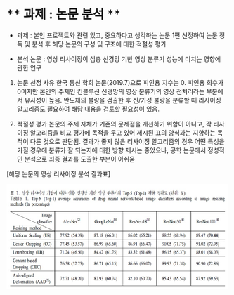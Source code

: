 # ** 과제 : 논문 분석 ** 

- 과제 : 본인 프로젝트와 관련 있고, 중요하다고 생각하는 논문 1편 선정하여 논문 정독 및 분석 후 해당 논문의 구성 및 구조에 대한 적절성 평가

- 분석 논문 : 영상 리사이징이 심층 신경망 기반 영상 분류기 성능에 미치는 영향에 관한 연구

1. 논문 선정 사유
 한국 통신 학회 논문(2019.7)으로 피인용 지수는 0.
 피인용 회수가 0이지만 본인의 주제인 컨볼루션 신경망의 영상 분류기의 영상 전처리라는 부분에서 유사성이 높음.
 반도체의 불량을 검출한 후 진/가성 불량을 분류할 때 리사이징 알고리즘도 필요하여 해당 내용을 검토할 필요성이 있음.

2. 적절성 평가
 논문의 주제 자체가 기존의 문제점을 개선하기 위함이 아니고, 각 리사이징 알고리즘을 비교 평가에 목적을 두고 있어 제시된 표의 양식과는 지향하는 목적이 다른 것으로 판단됨.
 결과가 좋지 않은 리사이징 알고리즘의 경우 어떤 특성을 가질 경우에 분류가 잘 되는지에 대한 방향 제시는 좋았으나, 공학 논문에서 정성적인 분석으로 최종 결과를 도출한 부분이 아쉬움  


[해당 논문의 영상 리사이징 분석 결과표]</p>
<img src="./영상 리사이징 결과표.jpg"  width="640" height="240"> 
 
<p align="center">
 
</p>
</br>
